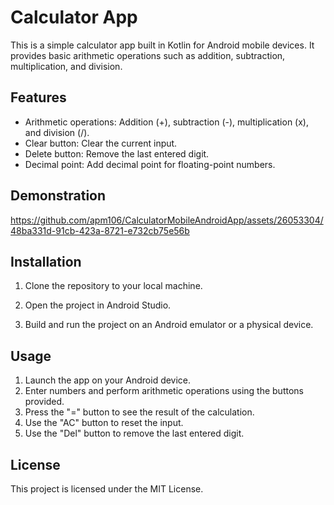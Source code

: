 # Calculator App

This is a simple calculator app built in Kotlin for Android mobile devices. It provides basic arithmetic operations such as addition, subtraction, multiplication, and division.

## Features

- Arithmetic operations: Addition (+), subtraction (-), multiplication (x), and division (/).
- Clear button: Clear the current input.
- Delete button: Remove the last entered digit.
- Decimal point: Add decimal point for floating-point numbers.

## Demonstration

https://github.com/apm106/CalculatorMobileAndroidApp/assets/26053304/48ba331d-91cb-423a-8721-e732cb75e56b

## Installation

1. Clone the repository to your local machine.

2. Open the project in Android Studio.

3. Build and run the project on an Android emulator or a physical device.

## Usage

1. Launch the app on your Android device.
2. Enter numbers and perform arithmetic operations using the buttons provided.
3. Press the "=" button to see the result of the calculation.
4. Use the "AC" button to reset the input.
5. Use the "Del" button to remove the last entered digit.
   
## License

This project is licensed under the MIT License. 

